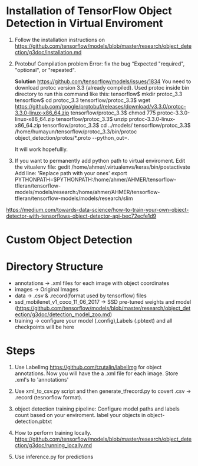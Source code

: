 # Installation of TensorFlow Object Detection in Virtual Enviroment

1. Follow the installation instructions on https://github.com/tensorflow/models/blob/master/research/object_detection/g3doc/installation.md
2. Protobuf Compilation problem
   Error: fix the bug “Expected "required", "optional", or "repeated".

   **Solution** 
   https://github.com/tensorflow/models/issues/1834
   You need to download protoc version 3.3 (already compiled). Used protoc inside bin directory to run this command like this:
	tensorflow$ mkdir protoc_3.3
	tensorflow$ cd protoc_3.3
	tensorflow/protoc_3.3$ wget https://github.com/google/protobuf/releases/download/v3.3.0/protoc-3.3.0-linux-x86_64.zip
	tensorflow/protoc_3.3$ chmod 775 protoc-3.3.0-linux-x86_64.zip
	tensorflow/protoc_3.3$ unzip protoc-3.3.0-linux-x86_64.zip
	tensorflow/protoc_3.3$ cd ../models/
	tensorflow/protoc_3.3$ /home/humayun/tensorflow/protoc_3.3/bin/protoc object_detection/protos/*.proto --python_out=.

	It will work hopefullly.

3. If you want to permanently add python path to virtual enviroment. Edit the vitualenv file: gedit /home/ahmer/.virtualenvs/keras/bin/postactivate
   Add line: 'Replace path with your ones'
   export PYTHONPATH=$PYTHONPATH:/home/ahmer/AHMER/tensorflow-tfleran/tensorflow-models/models/research:/home/ahmer/AHMER/tensorflow-tfleran/tensorflow-models/models/research/slim


https://medium.com/towards-data-science/how-to-train-your-own-object-detector-with-tensorflows-object-detector-api-bec72ecfe1d9

# Custom Object Detection

# Directory Structure
  + annotations					->	.xml files for each image with object coordinates 
  + images					-> 	Original Images
  + data					->	.csv & .record(format used by tensorflow) files
  + ssd_mobilenet_v1_coco_11_06_2017		-> 	SSD  pre-tuned weights and model
    (https://github.com/tensorflow/models/blob/master/research/object_detection/g3doc/detection_model_zoo.md)
  + training					->	configure your model (.config),Labels (.pbtext) and all checkpoints will be here

# Steps
1. Use LabelImg https://github.com/tzutalin/labelImg for object annotations. Now you will have the a .xml file for each image. 
   Store .xml's to 'annotations'

2. Use xml_to_csv.py script and then generate_tfrecord.py to covert .csv -> .record (tesnorflow format).

3. object detection training pipeline: Configure model paths and labels count based on your enviroment. label your objects in object-detection.pbtxt

4. How to perform training locally.
   https://github.com/tensorflow/models/blob/master/research/object_detection/g3doc/running_locally.md

5. Use inference.py for predictions

